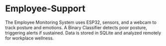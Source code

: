 # Employee-Support
The Employee Monitoring System uses ESP32, sensors, and a webcam to track posture and emotions. A Binary Classifier detects poor posture, triggering alerts if sustained. Data is stored in SQLite and analyzed remotely for workplace wellness.
